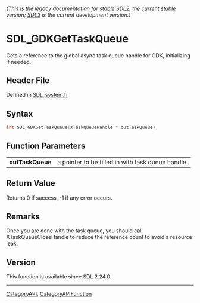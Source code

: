 ###### (This is the legacy documentation for stable SDL2, the current stable version; [SDL3](https://wiki.libsdl.org/SDL3/) is the current development version.)
# SDL_GDKGetTaskQueue

Gets a reference to the global async task queue handle for GDK, initializing if needed.

## Header File

Defined in [SDL_system.h](https://github.com/libsdl-org/SDL/blob/SDL2/include/SDL_system.h)

## Syntax

```c
int SDL_GDKGetTaskQueue(XTaskQueueHandle * outTaskQueue);

```

## Function Parameters

|                      |                                                   |
| -------------------- | ------------------------------------------------- |
| **outTaskQueue**     | a pointer to be filled in with task queue handle. |

## Return Value

Returns 0 if success, -1 if any error occurs.

## Remarks

Once you are done with the task queue, you should call
XTaskQueueCloseHandle to reduce the reference count to avoid a resource
leak.

## Version

This function is available since SDL 2.24.0.

----
[CategoryAPI](CategoryAPI), [CategoryAPIFunction](CategoryAPIFunction)

